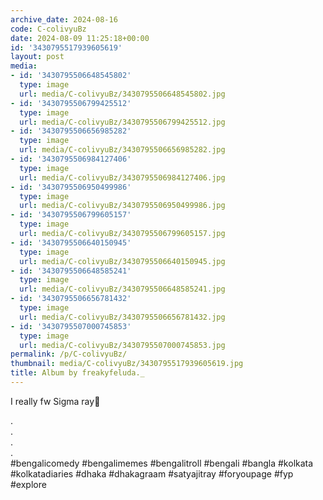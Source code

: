 ```yaml
---
archive_date: 2024-08-16
code: C-colivyuBz
date: 2024-08-09 11:25:18+00:00
id: '3430795517939605619'
layout: post
media:
- id: '3430795506648545802'
  type: image
  url: media/C-colivyuBz/3430795506648545802.jpg
- id: '3430795506799425512'
  type: image
  url: media/C-colivyuBz/3430795506799425512.jpg
- id: '3430795506656985282'
  type: image
  url: media/C-colivyuBz/3430795506656985282.jpg
- id: '3430795506984127406'
  type: image
  url: media/C-colivyuBz/3430795506984127406.jpg
- id: '3430795506950499986'
  type: image
  url: media/C-colivyuBz/3430795506950499986.jpg
- id: '3430795506799605157'
  type: image
  url: media/C-colivyuBz/3430795506799605157.jpg
- id: '3430795506640150945'
  type: image
  url: media/C-colivyuBz/3430795506640150945.jpg
- id: '3430795506648585241'
  type: image
  url: media/C-colivyuBz/3430795506648585241.jpg
- id: '3430795506656781432'
  type: image
  url: media/C-colivyuBz/3430795506656781432.jpg
- id: '3430795507000745853'
  type: image
  url: media/C-colivyuBz/3430795507000745853.jpg
permalink: /p/C-colivyuBz/
thumbnail: media/C-colivyuBz/3430795517939605619.jpg
title: Album by freakyfeluda._
---
```


I really fw Sigma ray👅  
  
.  
.  
.  
.  
#bengalicomedy #bengalimemes #bengalitroll #bengali #bangla #kolkata #kolkatadiaries #dhaka #dhakagraam #satyajitray #foryoupage #fyp #explore